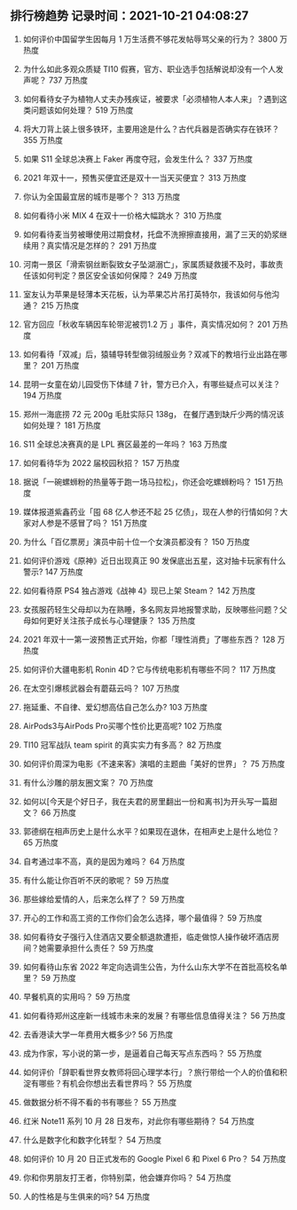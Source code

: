 
## 排行榜趋势 记录时间：2021-10-21 04:08:27
  
  1. 如何评价中国留学生因每月 1 万生活费不够花发帖辱骂父亲的行为？ 3800 万热度
    
  2. 为什么如此多观众质疑 TI10 假赛，官方、职业选手包括解说却没有一个人发声呢？ 737 万热度
    
  3. 如何看待女子为植物人丈夫办残疾证，被要求「必须植物人本人来」？遇到这类问题该如何处理？ 519 万热度
    
  4. 将大刀背上装上很多铁环，主要用途是什么？古代兵器是否确实存在铁环？ 355 万热度
    
  5. 如果 S11 全球总决赛上 Faker 再度夺冠，会发生什么？ 337 万热度
    
  6. 2021 年双十一，预售买便宜还是双十一当天买便宜？ 313 万热度
    
  7. 你认为全国最宜居的城市是哪个？ 313 万热度
    
  8. 如何看待小米 MIX 4 在双十一价格大幅跳水？ 310 万热度
    
  9. 如何看待麦当劳被曝使用过期食材，托盘不洗擦擦直接用，漏了三天的奶浆继续用？真实情况是怎样的？ 291 万热度
    
  10. 河南一景区「滑索钢丝断裂致女子坠湖溺亡」，家属质疑救援不及时，事故责任该如何判定？景区安全该如何保障？ 249 万热度
    
  11. 室友认为苹果是轻薄本天花板，认为苹果芯片吊打英特尔，我该如何与他沟通？ 215 万热度
    
  12. 官方回应「秋收车辆因车轮带泥被罚1.2 万 」事件，真实情况如何？ 201 万热度
    
  13. 如何看待「双减」后，猿辅导转型做羽绒服业务？双减下的教培行业出路在哪里？ 201 万热度
    
  14. 昆明一女童在幼儿园受伤下体缝 7 针，警方已介入，有哪些疑点可以关注？ 194 万热度
    
  15. 郑州一海底捞 72 元 200g 毛肚实际只 138g， 在餐厅遇到缺斤少两的情况该如何处理？ 181 万热度
    
  16. S11 全球总决赛真的是 LPL 赛区最差的一年吗？ 163 万热度
    
  17. 如何看待华为 2022 届校园秋招？ 157 万热度
    
  18. 据说「一碗螺蛳粉的热量等于跑一场马拉松」，你还会吃螺蛳粉吗？ 151 万热度
    
  19. 媒体报道紫鑫药业「囤 68 亿人参还不起 25 亿债」，现在人参的行情如何？大家对人参是不感冒了吗？ 151 万热度
    
  20. 为什么「百亿票房」演员中前十位一个女演员都没有？ 150 万热度
    
  21. 如何评价游戏《原神》近日出现真正 90 发保底出五星，这对抽卡玩家有什么警示? 147 万热度
    
  22. 如何看待原 PS4 独占游戏《战神 4》现已上架 Steam？ 142 万热度
    
  23. 女孩服药轻生父母却以为在熟睡，多名网友异地报警求助，反映哪些问题？父母如何更好关注孩子成长与心理健康？ 135 万热度
    
  24. 2021 年双十一第一波预售正式开始，你都「理性消费」了哪些东西？ 128 万热度
    
  25. 如何评价大疆电影机 Ronin 4D？它与传统电影机有哪些不同？ 117 万热度
    
  26. 在太空引爆核武器会有蘑菇云吗？ 107 万热度
    
  27. 拖延重、不自律、爱幻想高估自己怎么办? 103 万热度
    
  28. AirPods3与AirPods Pro买哪个性价比更高呢? 102 万热度
    
  29. TI10 冠军战队 team spirit 的真实实力有多高？ 82 万热度
    
  30. 如何评价周深为电影《不速来客》演唱的主题曲「美好的世界」？ 75 万热度
    
  31. 有什么沙雕的朋友圈文案？ 70 万热度
    
  32. 如何以[今天是个好日子，我在夫君的房里翻出一份和离书]为开头写一篇甜文？ 66 万热度
    
  33. 郭德纲在相声历史上是什么水平？如果现在退休，在相声史上是什么地位？ 65 万热度
    
  34. 自考通过率不高，真的是因为难吗？ 64 万热度
    
  35. 有什么能让你百听不厌的歌呢？ 59 万热度
    
  36. 那些嫁给爱情的人，后来怎么样了？ 59 万热度
    
  37. 开心的工作和高工资的工作你们会怎么选择，哪个最值得？ 59 万热度
    
  38. 如何看待女子强行入住酒店又要全额退款遭拒，临走做惊人操作破坏酒店房间？她需要承担什么责任？ 59 万热度
    
  39. 如何看待山东省 2022 年定向选调生公告，为什么山东大学不在首批高校名单里？ 59 万热度
    
  40. 早餐机真的实用吗？ 59 万热度
    
  41. 如何看待郑州这座新一线城市未来的发展？有哪些信息值得关注？ 56 万热度
    
  42. 去香港读大学一年费用大概多少? 56 万热度
    
  43. 成为作家，写小说的第一步，是逼着自己每天写点东西吗？ 55 万热度
    
  44. 如何评价「辞职看世界女教师将回心理学本行」？旅行带给一个人的价值和积淀有哪些？有机会你想出去看世界吗？ 55 万热度
    
  45. 做数据分析不得不看的书有哪些？ 55 万热度
    
  46. 红米 Note11 系列 10 月 28 日发布，对此你有哪些期待？ 54 万热度
    
  47. 什么是数字化和数字化转型？ 54 万热度
    
  48. 如何评价 10 月 20 日正式发布的 Google Pixel 6 和 Pixel 6 Pro？ 54 万热度
    
  49. 你和你男朋友打王者，你特别菜，他会嫌弃你吗？ 54 万热度
    
  50. 人的性格是与生俱来的吗? 54 万热度
    